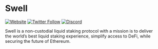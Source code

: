 # Swell

[![Website](https://img.shields.io/website?url=http%3A%2F%2Fswellnetwork.io)](https://www.swellnetwork.io)
[![Twitter Follow](https://img.shields.io/twitter/follow/swellnetworkio?style=social)](https://twitter.com/swellnetworkio)
[![Discord](https://img.shields.io/discord/907097149521678357?label=Discord&logo=discord&style=social)](https://discord.gg/swellnetworkdao)

Swell is a non-custodial liquid staking protocol with a mission is to deliver the world’s best liquid staking experience, simplify access to DeFi, while securing the future of Ethereum.
